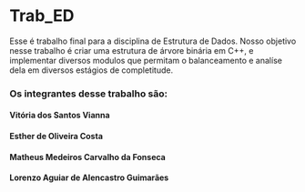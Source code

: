 # Trab_ED

Esse é trabalho final para a disciplina de Estrutura de Dados. Nosso objetivo nesse trabalho é criar uma estrutura de árvore binária em C++, e implementar diversos
modulos que permitam o balanceamento e analíse dela em diversos estágios de completitude.

### Os integrantes desse trabalho são:
#### Vitória dos Santos Vianna
#### Esther de Oliveira Costa
#### Matheus Medeiros Carvalho da Fonseca
#### Lorenzo Aguiar de Alencastro Guimarães


